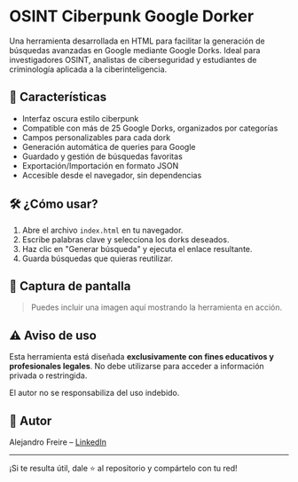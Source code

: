 # OSINT Ciberpunk Google Dorker

Una herramienta desarrollada en HTML para facilitar la generación de búsquedas avanzadas en Google mediante Google Dorks. Ideal para investigadores OSINT, analistas de ciberseguridad y estudiantes de criminología aplicada a la ciberinteligencia.

## 🧠 Características

- Interfaz oscura estilo ciberpunk
- Compatible con más de 25 Google Dorks, organizados por categorías
- Campos personalizables para cada dork
- Generación automática de queries para Google
- Guardado y gestión de búsquedas favoritas
- Exportación/Importación en formato JSON
- Accesible desde el navegador, sin dependencias

## 🛠️ ¿Cómo usar?

1. Abre el archivo `index.html` en tu navegador.
2. Escribe palabras clave y selecciona los dorks deseados.
3. Haz clic en "Generar búsqueda" y ejecuta el enlace resultante.
4. Guarda búsquedas que quieras reutilizar.

## 📂 Captura de pantalla

> Puedes incluir una imagen aquí mostrando la herramienta en acción.

## ⚠️ Aviso de uso

Esta herramienta está diseñada **exclusivamente con fines educativos y profesionales legales**. No debe utilizarse para acceder a información privada o restringida.

El autor no se responsabiliza del uso indebido.

## 📎 Autor

Alejandro Freire – [LinkedIn](https://www.linkedin.com/in/alejandro-freire-gonzález-6b8157338/)

---

¡Si te resulta útil, dale ⭐ al repositorio y compártelo con tu red!

